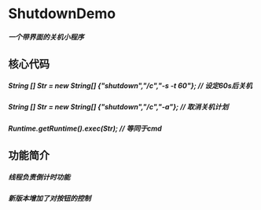 # ShutdownDemo
##### 一个带界面的关机小程序

## 核心代码

##### String [] Str = new String[] {"shutdown","/c","-s -t 60"}; // 设定60s后关机
##### String [] Str = new String[] {"shutdown","/c","-a"}; // 取消关机计划
##### Runtime.getRuntime().exec(Str); // 等同于cmd 

## 功能简介
##### 线程负责倒计时功能
##### 新版本增加了对按钮的控制
